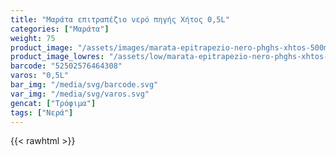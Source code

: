 ```yaml
---
title: "Μαράτα επιτραπέζιο νερό πηγής Χήτος 0,5L"
categories: ["Μαράτα"]
weight: 75
product_image: "/assets/images/marata-epitrapezio-nero-phghs-xhtos-500ml.jpg"
product_image_lowres: "/assets/low/marata-epitrapezio-nero-phghs-xhtos-500ml.jpg"
barcode: "52502576464308"
varos: "0,5L"
bar_img: "/media/svg/barcode.svg"
var_img: "/media/svg/varos.svg"
gencat: ["Τρόφιμα"]
tags: ["Νερά"]
---
```

{{< rawhtml >}}
        <style>
            #list1 {
                width: 50%;
                float: left;
                border-right: 1px solid #fff;
                box-sizing: border-box
            }

            #list2 {
                width: 50%;
                float: right
            }

            #list1in {
                padding: 10px;
                background: #eee;
                border-top: 1px solid #fff
            }
        </style>
<div class="sload259">
    <div class="product">
        <div id="sistatika">Συστατικά:</div>
        <div class="alltext">Επιτραπέζιο νερό. Εμφιαλώνεται στην πηγή ΧΗΤΟΣ (Έγκριση εμφιάλωσης 3342/01.07.2014 – Δ.Δ.Υ.
            Ιωαννίνων). Εμφιαλώνεται στην Ελλάδα από την ΧΗΤΟΣ Α.Β.Ε.Ε. (Άδεια Λειτ. Αρ. Πρωτ. 103-20.01.2017
            Δ.Α.Π.Ε.Ι.)</div>
        <div id="loipa">Διατήρηση και λοιπά στοιχεία προϊόντος</div>
        <div class="alltext">Συνιστάται η φύλαξη σε μέρος σκιερό και δροσερό, μακριά από οσμές.</div>
        <div id="barcode">
            <div id="barimage1"></div><span id="bartext">52502576464308</span>
        </div>
        <div id="varos">
            <div id="varosimage1"></div><span id="varostext">0,5L</span>
        </div>
        <div id="kivotio">ΠΕΡΙΕΧΟΜΕΝΟ ΚΙΒΩΤΙΟΥ:<br>12 τεμάχια Χ 500ml</div>
        <div style="background:#048ee2;color:#fff;padding:10px;text-align:center;border-bottom:1px solid #fff"><b>Μ.Ο.
                Αναλύσεων των 4 εποχών του 2019 (Γ.X.K.). pH 7,63</b></div>
        <div style="background:#444;color:#fff;padding:10px;text-align:center;border-bottom:1px solid #fff">
            <b>Αγωγιμότητα: 370,5µS/cm (20˚C)</b></div>
        <div style="background:#444;color:#fff;padding:10px;text-align:center"><b>Σκληρότητα: 216,33mg/l (ως CaCO₃)</b>
        </div>
<div class="tabout">
    <table id="diatable">
        <tbody>
        <tr>
        <td>
        <b>Κατιόντα (mg/l)</b>
        </td>
        <td>
        <b>Ανιόντα (mg/l)</b>
        </td>
        </tr>
        <tr>
        <td>
        Ca⁺⁺ 79,33
        </td>
        <td>
        HCO₃⁻ 230,43
        </td>
        </tr>
        <tr>
        <td>
        Mg⁺⁺ 4,42
        </td>
        <td>
        Cl⁻ 6,26
        </td>
        </tr>
        <tr>
        <td>
        Na⁺ 4,57
        </td>
        <td>
        SO₄⁻⁻ 17,0
        </td>
        </tr>
        <tr>
        <td>
        K⁺ 0,95
        </td>
        <td>
        NO₃⁻ 13,70
        </td>
        </tr>
        <tr>
        <td>
        NH₄⁺ 0,00
        </td>
        <td>
        NO₂⁻ 0,00
        </td>
        </tr>
        </tbody>
        </table>
</div>
<div class="keno"></div>
        <div class="pimg"><img alt="Μαράτα επιτραπέζιο νερό πηγής Χήτος 500ml"
                title="Μαράτα επιτραπέζιο νερό πηγής Χήτος 500ml"
                src="/assets/images/marata-epitrapezio-nero-phghs-xhtos-500ml.jpg"></div>
    </div>
</div>
{{< /rawhtml >}}